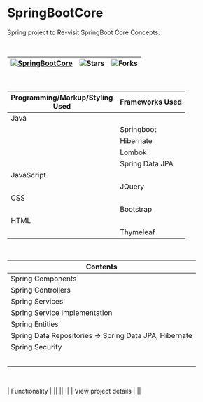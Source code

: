 # SpringBootCore
Spring project to Re-visit SpringBoot Core Concepts.

<br>

| [![SpringBootCore](https://img.shields.io/badge/SpringBootCore-Concepts-<COLOR>.svg)](https://shields.io/) | ![Stars](https://img.shields.io/github/stars/david-kariuki/springbootcore?style=social) | ![Forks](https://img.shields.io/github/forks/david-kariuki/springbootcore?style=social) |
--| --| --|

<br>

| Programming/Markup/Styling<br>Used | Frameworks Used <br> |
|-|-|
| Java |
|| Springboot |
|| Hibernate | 
|| Lombok |
|| Spring Data JPA |
| JavaScript |
|| JQuery |
|CSS|
|| Bootstrap |
|HTML|
|| Thymeleaf |

<br>

| Contents |
|-|
| Spring Components |
| Spring Controllers |
| Spring Services |
| Spring Service Implementation |
| Spring Entities |
| Spring Data Repositories -> Spring Data JPA, Hibernate |
| Spring Security |
||
||
||
||
||

<br>

| Functionality |
||
||
||
| View project details |
||

